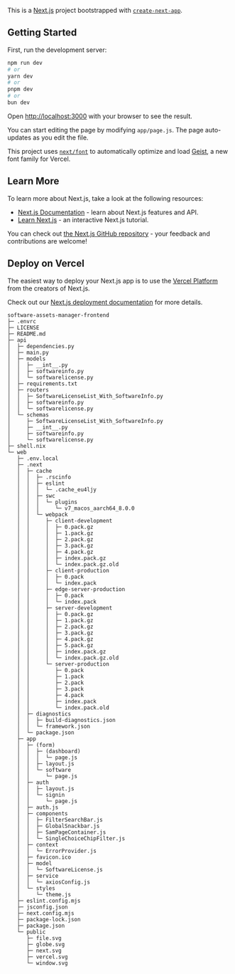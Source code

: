 This is a [Next.js](https://nextjs.org) project bootstrapped with [`create-next-app`](https://nextjs.org/docs/app/api-reference/cli/create-next-app).

## Getting Started

First, run the development server:

```bash
npm run dev
# or
yarn dev
# or
pnpm dev
# or
bun dev
```

Open [http://localhost:3000](http://localhost:3000) with your browser to see the result.

You can start editing the page by modifying `app/page.js`. The page auto-updates as you edit the file.

This project uses [`next/font`](https://nextjs.org/docs/app/building-your-application/optimizing/fonts) to automatically optimize and load [Geist](https://vercel.com/font), a new font family for Vercel.

## Learn More

To learn more about Next.js, take a look at the following resources:

- [Next.js Documentation](https://nextjs.org/docs) - learn about Next.js features and API.
- [Learn Next.js](https://nextjs.org/learn) - an interactive Next.js tutorial.

You can check out [the Next.js GitHub repository](https://github.com/vercel/next.js) - your feedback and contributions are welcome!

## Deploy on Vercel

The easiest way to deploy your Next.js app is to use the [Vercel Platform](https://vercel.com/new?utm_medium=default-template&filter=next.js&utm_source=create-next-app&utm_campaign=create-next-app-readme) from the creators of Next.js.

Check out our [Next.js deployment documentation](https://nextjs.org/docs/app/building-your-application/deploying) for more details.

```
software-assets-manager-frontend
├─ .envrc
├─ LICENSE
├─ README.md
├─ api
│  ├─ dependencies.py
│  ├─ main.py
│  ├─ models
│  │  ├─ __int__.py
│  │  ├─ softwareinfo.py
│  │  └─ softwarelicense.py
│  ├─ requirements.txt
│  ├─ routers
│  │  ├─ SoftwareLicenseList_With_SoftwareInfo.py
│  │  ├─ softwareinfo.py
│  │  └─ softwarelicense.py
│  └─ schemas
│     ├─ SoftwareLicenseList_With_SoftwareInfo.py
│     ├─ __int__.py
│     ├─ softwareinfo.py
│     └─ softwarelicense.py
├─ shell.nix
└─ web
   ├─ .env.local
   ├─ .next
   │  ├─ cache
   │  │  ├─ .rscinfo
   │  │  ├─ eslint
   │  │  │  └─ .cache_eu4ljy
   │  │  ├─ swc
   │  │  │  └─ plugins
   │  │  │     └─ v7_macos_aarch64_8.0.0
   │  │  └─ webpack
   │  │     ├─ client-development
   │  │     │  ├─ 0.pack.gz
   │  │     │  ├─ 1.pack.gz
   │  │     │  ├─ 2.pack.gz
   │  │     │  ├─ 3.pack.gz
   │  │     │  ├─ 4.pack.gz
   │  │     │  ├─ index.pack.gz
   │  │     │  └─ index.pack.gz.old
   │  │     ├─ client-production
   │  │     │  ├─ 0.pack
   │  │     │  └─ index.pack
   │  │     ├─ edge-server-production
   │  │     │  ├─ 0.pack
   │  │     │  └─ index.pack
   │  │     ├─ server-development
   │  │     │  ├─ 0.pack.gz
   │  │     │  ├─ 1.pack.gz
   │  │     │  ├─ 2.pack.gz
   │  │     │  ├─ 3.pack.gz
   │  │     │  ├─ 4.pack.gz
   │  │     │  ├─ 5.pack.gz
   │  │     │  ├─ index.pack.gz
   │  │     │  └─ index.pack.gz.old
   │  │     └─ server-production
   │  │        ├─ 0.pack
   │  │        ├─ 1.pack
   │  │        ├─ 2.pack
   │  │        ├─ 3.pack
   │  │        ├─ 4.pack
   │  │        ├─ index.pack
   │  │        └─ index.pack.old
   │  ├─ diagnostics
   │  │  ├─ build-diagnostics.json
   │  │  └─ framework.json
   │  └─ package.json
   ├─ app
   │  ├─ (form)
   │  │  ├─ (dashboard)
   │  │  │  └─ page.js
   │  │  ├─ layout.js
   │  │  └─ software
   │  │     └─ page.js
   │  ├─ auth
   │  │  ├─ layout.js
   │  │  └─ signin
   │  │     └─ page.js
   │  ├─ auth.js
   │  ├─ components
   │  │  ├─ FilterSearchBar.js
   │  │  ├─ GlobalSnackbar.js
   │  │  ├─ SamPageContainer.js
   │  │  └─ SingleChoiceChipFilter.js
   │  ├─ context
   │  │  └─ ErrorProvider.js
   │  ├─ favicon.ico
   │  ├─ model
   │  │  └─ SoftwareLicense.js
   │  ├─ service
   │  │  └─ axiosConfig.js
   │  └─ styles
   │     └─ theme.js
   ├─ eslint.config.mjs
   ├─ jsconfig.json
   ├─ next.config.mjs
   ├─ package-lock.json
   ├─ package.json
   └─ public
      ├─ file.svg
      ├─ globe.svg
      ├─ next.svg
      ├─ vercel.svg
      └─ window.svg

```
